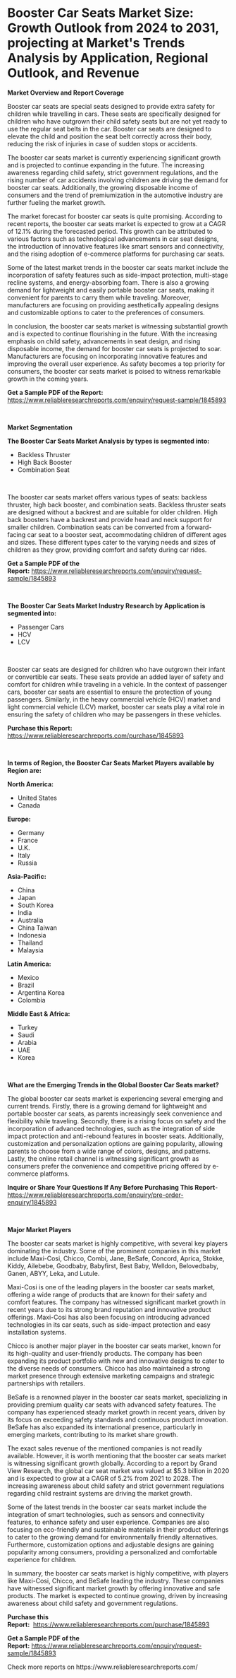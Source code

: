 <p><h1>Booster Car Seats Market Size: Growth Outlook from 2024 to 2031, projecting at Market's Trends Analysis by Application, Regional Outlook, and Revenue</h1></p><p><strong>Market Overview and Report Coverage</strong></p>
<p><p>Booster car seats are special seats designed to provide extra safety for children while travelling in cars. These seats are specifically designed for children who have outgrown their child safety seats but are not yet ready to use the regular seat belts in the car. Booster car seats are designed to elevate the child and position the seat belt correctly across their body, reducing the risk of injuries in case of sudden stops or accidents.</p><p>The booster car seats market is currently experiencing significant growth and is projected to continue expanding in the future. The increasing awareness regarding child safety, strict government regulations, and the rising number of car accidents involving children are driving the demand for booster car seats. Additionally, the growing disposable income of consumers and the trend of premiumization in the automotive industry are further fueling the market growth.</p><p>The market forecast for booster car seats is quite promising. According to recent reports, the booster car seats market is expected to grow at a CAGR of 12.1% during the forecasted period. This growth can be attributed to various factors such as technological advancements in car seat designs, the introduction of innovative features like smart sensors and connectivity, and the rising adoption of e-commerce platforms for purchasing car seats.</p><p>Some of the latest market trends in the booster car seats market include the incorporation of safety features such as side-impact protection, multi-stage recline systems, and energy-absorbing foam. There is also a growing demand for lightweight and easily portable booster car seats, making it convenient for parents to carry them while traveling. Moreover, manufacturers are focusing on providing aesthetically appealing designs and customizable options to cater to the preferences of consumers.</p><p>In conclusion, the booster car seats market is witnessing substantial growth and is expected to continue flourishing in the future. With the increasing emphasis on child safety, advancements in seat design, and rising disposable income, the demand for booster car seats is projected to soar. Manufacturers are focusing on incorporating innovative features and improving the overall user experience. As safety becomes a top priority for consumers, the booster car seats market is poised to witness remarkable growth in the coming years.</p></p>
<p><strong>Get a Sample PDF of the Report:</strong> <a href="https://www.reliableresearchreports.com/enquiry/request-sample/1845893">https://www.reliableresearchreports.com/enquiry/request-sample/1845893</a></p>
<p>&nbsp;</p>
<p><strong>Market Segmentation</strong></p>
<p><strong>The Booster Car Seats Market Analysis by types is segmented into:</strong></p>
<p><ul><li>Backless Thruster</li><li>High Back Booster</li><li>Combination Seat</li></ul></p>
<p>&nbsp;</p>
<p><p>The booster car seats market offers various types of seats: backless thruster, high back booster, and combination seats. Backless thruster seats are designed without a backrest and are suitable for older children. High back boosters have a backrest and provide head and neck support for smaller children. Combination seats can be converted from a forward-facing car seat to a booster seat, accommodating children of different ages and sizes. These different types cater to the varying needs and sizes of children as they grow, providing comfort and safety during car rides.</p></p>
<p><strong>Get a Sample PDF of the Report:</strong>&nbsp;<a href="https://www.reliableresearchreports.com/enquiry/request-sample/1845893">https://www.reliableresearchreports.com/enquiry/request-sample/1845893</a></p>
<p>&nbsp;</p>
<p><strong>The Booster Car Seats Market Industry Research by Application is segmented into:</strong></p>
<p><ul><li>Passenger Cars</li><li>HCV</li><li>LCV</li></ul></p>
<p>&nbsp;</p>
<p><p>Booster car seats are designed for children who have outgrown their infant or convertible car seats. These seats provide an added layer of safety and comfort for children while traveling in a vehicle. In the context of passenger cars, booster car seats are essential to ensure the protection of young passengers. Similarly, in the heavy commercial vehicle (HCV) market and light commercial vehicle (LCV) market, booster car seats play a vital role in ensuring the safety of children who may be passengers in these vehicles.</p></p>
<p><strong>Purchase this Report:</strong>&nbsp; <a href="https://www.reliableresearchreports.com/purchase/1845893">https://www.reliableresearchreports.com/purchase/1845893</a></p>
<p>&nbsp;</p>
<p><strong>In terms of Region, the Booster Car Seats Market Players available by Region are:</strong></p>
<p>
    <p> <strong> North America: </strong>
        <ul>
            <li>United States</li>
            <li>Canada</li>
        </ul>
        </p> 
    <p> <strong> Europe: </strong>
        <ul>
            <li>Germany</li>
            <li>France</li>
            <li>U.K.</li>
            <li>Italy</li>
            <li>Russia</li>
        </ul>
        </p> 
    <p> <strong> Asia-Pacific: </strong>
        <ul>
            <li>China</li>
            <li>Japan</li>
            <li>South Korea</li>
            <li>India</li>
            <li>Australia</li>
            <li>China Taiwan</li>
            <li>Indonesia</li>
            <li>Thailand</li>
            <li>Malaysia</li>
        </ul>
        </p> 
    <p> <strong> Latin America: </strong>
        <ul>
            <li>Mexico</li>
            <li>Brazil</li>
            <li>Argentina Korea</li>
            <li>Colombia</li>
        </ul>
        </p> 
    <p> <strong> Middle East & Africa: </strong>
        <ul>
            <li>Turkey</li>
            <li>Saudi</li>
            <li>Arabia</li>
            <li>UAE</li>
            <li>Korea</li>
        </ul>
    </p>
    </p>
<p>&nbsp;</p>
<p><strong>What are the Emerging Trends in the Global Booster Car Seats market?</strong></p>
<p><p>The global booster car seats market is experiencing several emerging and current trends. Firstly, there is a growing demand for lightweight and portable booster car seats, as parents increasingly seek convenience and flexibility while traveling. Secondly, there is a rising focus on safety and the incorporation of advanced technologies, such as the integration of side impact protection and anti-rebound features in booster seats. Additionally, customization and personalization options are gaining popularity, allowing parents to choose from a wide range of colors, designs, and patterns. Lastly, the online retail channel is witnessing significant growth as consumers prefer the convenience and competitive pricing offered by e-commerce platforms.</p></p>
<p><strong>Inquire or Share Your Questions If Any Before Purchasing This Report</strong>- <a href="https://www.reliableresearchreports.com/enquiry/pre-order-enquiry/1845893">https://www.reliableresearchreports.com/enquiry/pre-order-enquiry/1845893</a></p>
<p>&nbsp;</p>
<p><strong>Major Market Players</strong></p>
<p><p>The booster car seats market is highly competitive, with several key players dominating the industry. Some of the prominent companies in this market include Maxi-Cosi, Chicco, Combi, Jane, BeSafe, Concord, Aprica, Stokke, Kiddy, Ailebebe, Goodbaby, Babyfirst, Best Baby, Welldon, Belovedbaby, Ganen, ABYY, Leka, and Lutule. </p><p>Maxi-Cosi is one of the leading players in the booster car seats market, offering a wide range of products that are known for their safety and comfort features. The company has witnessed significant market growth in recent years due to its strong brand reputation and innovative product offerings. Maxi-Cosi has also been focusing on introducing advanced technologies in its car seats, such as side-impact protection and easy installation systems. </p><p>Chicco is another major player in the booster car seats market, known for its high-quality and user-friendly products. The company has been expanding its product portfolio with new and innovative designs to cater to the diverse needs of consumers. Chicco has also maintained a strong market presence through extensive marketing campaigns and strategic partnerships with retailers.</p><p>BeSafe is a renowned player in the booster car seats market, specializing in providing premium quality car seats with advanced safety features. The company has experienced steady market growth in recent years, driven by its focus on exceeding safety standards and continuous product innovation. BeSafe has also expanded its international presence, particularly in emerging markets, contributing to its market share growth.</p><p>The exact sales revenue of the mentioned companies is not readily available. However, it is worth mentioning that the booster car seats market is witnessing significant growth globally. According to a report by Grand View Research, the global car seat market was valued at $5.3 billion in 2020 and is expected to grow at a CAGR of 5.2% from 2021 to 2028. The increasing awareness about child safety and strict government regulations regarding child restraint systems are driving the market growth.</p><p>Some of the latest trends in the booster car seats market include the integration of smart technologies, such as sensors and connectivity features, to enhance safety and user experience. Companies are also focusing on eco-friendly and sustainable materials in their product offerings to cater to the growing demand for environmentally friendly alternatives. Furthermore, customization options and adjustable designs are gaining popularity among consumers, providing a personalized and comfortable experience for children.</p><p>In summary, the booster car seats market is highly competitive, with players like Maxi-Cosi, Chicco, and BeSafe leading the industry. These companies have witnessed significant market growth by offering innovative and safe products. The market is expected to continue growing, driven by increasing awareness about child safety and government regulations.</p></p>
<p><strong>Purchase this Report:</strong>&nbsp;&nbsp;<a href="https://www.reliableresearchreports.com/purchase/1845893">https://www.reliableresearchreports.com/purchase/1845893</a></p>
<p></p>
<p><strong>Get a Sample PDF of the Report:</strong>&nbsp;<a href="https://www.reliableresearchreports.com/enquiry/request-sample/1845893">https://www.reliableresearchreports.com/enquiry/request-sample/1845893</a></p>
<p>Check more reports on https://www.reliableresearchreports.com/</p>